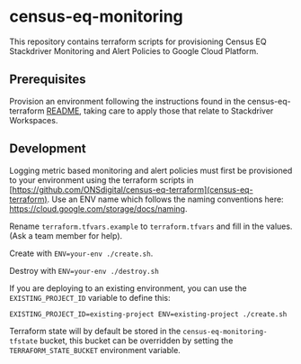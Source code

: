 # census-eq-monitoring
This repository contains terraform scripts for provisioning Census EQ Stackdriver Monitoring and Alert Policies to Google Cloud Platform.

## Prerequisites
Provision an environment following the instructions found in the census-eq-terraform [README](https://github.com/ONSdigital/census-eq-terraform/edit/master/README.md), taking care to apply those that relate to Stackdriver Workspaces.

## Development
Logging metric based monitoring and alert policies must first be provisioned to your environment using the terraform scripts in [https://github.com/ONSdigital/census-eq-terraform](census-eq-terraform).
Use an ENV name which follows the naming conventions here: https://cloud.google.com/storage/docs/naming.

Rename `terraform.tfvars.example` to `terraform.tfvars` and fill in the values. (Ask a team member for help).

Create with `ENV=your-env ./create.sh`.

Destroy with `ENV=your-env ./destroy.sh`

If you are deploying to an existing environment, you can use the `EXISTING_PROJECT_ID` variable to define this:
```
EXISTING_PROJECT_ID=existing-project ENV=existing-project ./create.sh
```

Terraform state will by default be stored in the `census-eq-monitoring-tfstate` bucket, this bucket can be overridden by setting the `TERRAFORM_STATE_BUCKET` environment variable.

